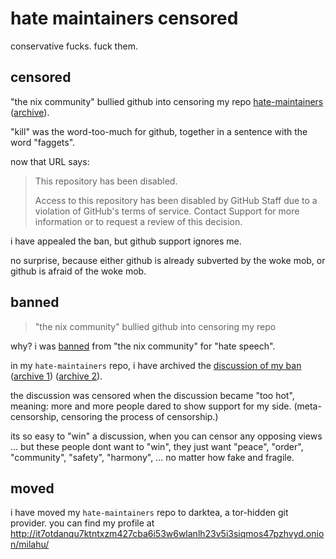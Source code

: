 # hate maintainers censored

conservative fucks. fuck them.

## censored

"the nix community" bullied github into censoring my repo [hate-maintainers](https://github.com/milahu/hate-maintainers) ([archive](http://web.archive.org/web/20230222134059/https://github.com/milahu/hate-maintainers)).

"kill" was the word-too-much for github, together in a sentence with the word "faggets".

now that URL says:

> This repository has been disabled.
>
> Access to this repository has been disabled by GitHub Staff due to a violation of GitHub's terms of service. Contact Support for more information or to request a review of this decision.

i have appealed the ban, but github support ignores me.

no surprise, because either github is already subverted by the woke mob,
or github is afraid of the woke mob.

## banned

> "the nix community" bullied github into censoring my repo

why? i was [banned](https://github.com/NixOS/moderation/commit/836964980e170fe6c856eb0296c27b8337309be8) from "the nix community" for "hate speech".

in my `hate-maintainers` repo,
i have archived the [discussion of my ban](https://discourse.nixos.org/t/where-can-i-find-the-context-when-a-user-is-banned/25674) ([archive 1](https://web.archive.org/web/20230222112654/https://discourse.nixos.org/t/where-can-i-find-the-context-when-a-user-is-banned/25674)) ([archive 2](https://web.archive.org/web/20230222181834/https://discourse.nixos.org/t/where-can-i-find-the-context-when-a-user-is-banned/25674)).

the discussion was censored when the discussion became "too hot",
meaning: more and more people dared to show support for my side.
(meta-censorship, censoring the process of censorship.)

its so easy to "win" a discussion, when you can censor any opposing views ...
but these people dont want to "win", they just want "peace", "order", "community", "safety", "harmony", ...
no matter how fake and fragile.

## moved

i have moved my `hate-maintainers` repo to darktea, a tor-hidden git provider.
you can find my profile at http://it7otdanqu7ktntxzm427cba6i53w6wlanlh23v5i3siqmos47pzhvyd.onion/milahu/

